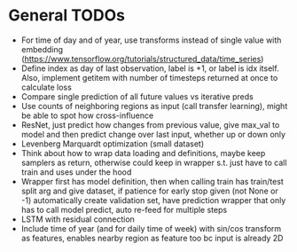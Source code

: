 # General TODOs

- For time of day and of year, use transforms instead of single value with embedding (https://www.tensorflow.org/tutorials/structured_data/time_series)
- Define index as day of last observation, label is +1, or label is idx itself. Also, implement getitem with number of timesteps returned at once to calculate loss
- Compare single prediction of all future values vs iterative preds
- Use counts of neighboring regions as input (call transfer learning), might be able to spot how cross-influence
- ResNet, just predict how changes from previous value, give max_val to model and then predict change over last input, whether up or down only
- Levenberg Marquardt optimization (small dataset)
- Think about how to wrap data loading and definitions, maybe keep samplers as return, otherwise could keep in wrapper s.t. just have to call train and uses under the hood
- Wrapper first has model definition, then when calling train has train/test split arg and give dataset, if patience for early stop given (not None or -1) automatically create validation set, have prediction wrapper that only has to call model predict, auto re-feed for multiple steps
- LSTM with residual connection
- Include time of year (and for daily time of week) with sin/cos transform as features, enables nearby region as feature too bc input is already 2D